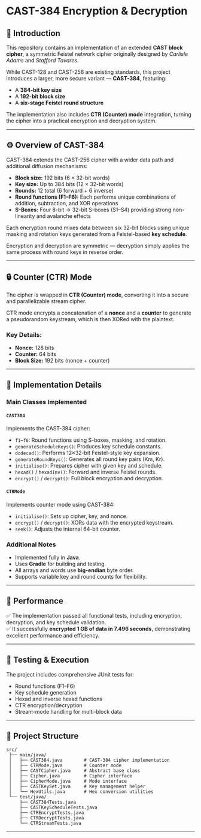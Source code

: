# CAST-384 Encryption & Decryption

## 🧩 Introduction
This repository contains an implementation of an extended **CAST block cipher**, a symmetric Feistel network cipher originally designed by *Carlisle Adams* and *Stafford Tavares*.  

While CAST-128 and CAST-256 are existing standards, this project introduces a larger, more secure variant — **CAST-384**, featuring:
- A **384-bit key size**  
- A **192-bit block size**  
- A **six-stage Feistel round structure**

The implementation also includes **CTR (Counter) mode** integration, turning the cipher into a practical encryption and decryption system.

---

## ⚙️ Overview of CAST-384
CAST-384 extends the CAST-256 cipher with a wider data path and additional diffusion mechanisms:

- **Block size:** 192 bits (6 × 32-bit words)  
- **Key size:** Up to 384 bits (12 × 32-bit words)  
- **Rounds:** 12 total (6 forward + 6 inverse)  
- **Round functions (F1–F6):** Each performs unique combinations of addition, subtraction, and XOR operations  
- **S-Boxes:** Four 8-bit → 32-bit S-boxes (S1–S4) providing strong non-linearity and avalanche effects  

Each encryption round mixes data between six 32-bit blocks using unique masking and rotation keys generated from a Feistel-based **key schedule**.

Encryption and decryption are symmetric — decryption simply applies the same process with round keys in reverse order.

---

## 🔒 Counter (CTR) Mode
The cipher is wrapped in **CTR (Counter) mode**, converting it into a secure and parallelizable stream cipher.  

CTR mode encrypts a concatenation of a **nonce** and a **counter** to generate a pseudorandom keystream, which is then XORed with the plaintext.

### Key Details:
- **Nonce:** 128 bits  
- **Counter:** 64 bits  
- **Block Size:** 192 bits (nonce + counter)  
---

## 🧠 Implementation Details

### Main Classes Implemented
#### `CAST384`
Implements the CAST-384 cipher:
- `f1`–`f6`: Round functions using S-boxes, masking, and rotation.  
- `generateScheduleKeys()`: Produces key schedule constants.  
- `dodecad()`: Performs 12×32-bit Feistel-style key expansion.  
- `generateRoundKeys()`: Generates all round key pairs (Km, Kr).  
- `initialise()`: Prepares cipher with given key and schedule.  
- `hexad()` / `hexadInv()`: Forward and inverse Feistel rounds.  
- `encrypt()` / `decrypt()`: Full block encryption and decryption.

#### `CTRMode`
Implements counter mode using CAST-384:
- `initialise()`: Sets up cipher, key, and nonce.  
- `encrypt()` / `decrypt()`: XORs data with the encrypted keystream.  
- `seek()`: Adjusts the internal 64-bit counter.

### Additional Notes
- Implemented fully in **Java**.  
- Uses **Gradle** for building and testing.  
- All arrays and words use **big-endian** byte order.  
- Supports variable key and round counts for flexibility.

---

## 🚀 Performance
✅ The implementation passed all functional tests, including encryption, decryption, and key schedule validation.  
✅ It successfully **encrypted 1 GB of data in 7.496 seconds**, demonstrating excellent performance and efficiency.

---

## 🧪 Testing & Execution
The project includes comprehensive JUnit tests for:
- Round functions (F1–F6)  
- Key schedule generation  
- Hexad and inverse hexad functions  
- CTR encryption/decryption  
- Stream-mode handling for multi-block data

---

## 🧰 Project Structure

```
src/
 ├── main/java/
 │   ├── CAST384.java        # CAST-384 cipher implementation
 │   ├── CTRMode.java        # Counter mode
 │   ├── CASTCipher.java     # Abstract base class
 │   ├── Cipher.java         # Cipher interface
 │   ├── CipherMode.java     # Mode interface
 │   ├── CASTKeySet.java     # Key management helper
 │   └── HexUtils.java       # Hex conversion utilities
 └── test/java/
     ├── CAST384Tests.java
     ├── CASTKeyScheduleTests.java
     ├── CTREncryptTests.java
     ├── CTRDecryptTests.java
     └── CTRStreamTests.java
```

---
